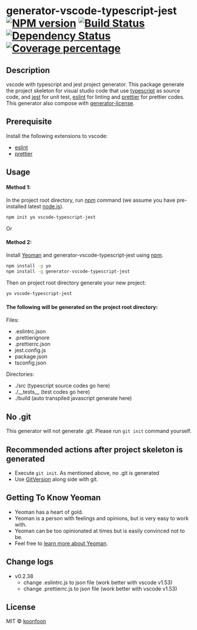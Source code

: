 # generator-vscode-typescript-jest [![NPM version][npm-image]][npm-url] [![Build Status][travis-image]][travis-url] [![Dependency Status][daviddm-image]][daviddm-url] [![Coverage percentage][coveralls-image]][coveralls-url]

## Description

vscode with typescript and jest project generator. This package generate the project skeleton for visual studio code that use [typescript](https://www.typescriptlang.org/) as source code, and [jest](https://jestjs.io/) for unit test, [eslint](https://marketplace.visualstudio.com/items?itemName=dbaeumer.vscode-eslint) for linting and [prettier](https://marketplace.visualstudio.com/items?itemName=esbenp.prettier-vscode) for prettier codes. This generator also compose with [generator-license](https://github.com/jozefizso/generator-license).

## Prerequisite

Install the following extensions to vscode:

- [eslint](https://marketplace.visualstudio.com/items?itemName=dbaeumer.vscode-eslint)
- [prettier](https://marketplace.visualstudio.com/items?itemName=esbenp.prettier-vscode)

## Usage

#### Method 1:

In the project root directory, run [npm](https://www.npmjs.com/) command (we assume you have pre-installed latest [node.js](https://nodejs.org/)).

```bash
npm init yo vscode-typescript-jest
```

Or

#### Method 2:

Install [Yeoman](http://yeoman.io) and generator-vscode-typescript-jest using [npm](https://www.npmjs.com/).

```bash
npm install -g yo
npm install -g generator-vscode-typescript-jest
```

Then on project root directory generate your new project:

```bash
yo vscode-typescript-jest
```

#### The following will be generated on the project root directory:

Files:

- .eslintrc.json
- .prettierignore
- .prettierrc.json
- jest.config.js
- package.json
- tsconfig.json

Directories:

- ./src (typescript source codes go here)
- ./\_\_tests\_\_ (test codes go here)
- ./build (auto transpiled javascript generate here)

## No .git

This generator will not generate .git. Please run `git init` command yourself.

## Recommended actions after project skeleton is generated

- Execute `git init`. As mentioned above, no .git is generated
- Use [GitVersion](https://gitversion.net/docs/why) along side with git.

## Getting To Know Yeoman

- Yeoman has a heart of gold.
- Yeoman is a person with feelings and opinions, but is very easy to work with.
- Yeoman can be too opinionated at times but is easily convinced not to be.
- Feel free to [learn more about Yeoman](http://yeoman.io/).

## Change logs

- v0.2.38
  - change .eslintrc.js to json file (work better with vscode v1.53)
  - change .prettierrc.js to json file (work better with vscode v1.53)

## License

MIT © [koonfoon]()

[npm-image]: https://badge.fury.io/js/generator-vscode-typescript-jest.svg
[npm-url]: https://npmjs.org/package/generator-vscode-typescript-jest
[travis-image]: https://travis-ci.com/koonfoon/generator-vscode-typescript-jest.svg?token=yJgkyS3HsipTuKYxttC9&branch=develop
[travis-url]: https://travis-ci.com/koonfoon/generator-vscode-typescript-jest
[daviddm-image]: https://david-dm.org/koonfoon/generator-vscode-typescript-jest.svg?theme=shields.io
[daviddm-url]: https://david-dm.org/koonfoon/generator-vscode-typescript-jest
[coveralls-image]: https://coveralls.io/repos/github/koonfoon/generator-vscode-typescript-jest/badge.svg?branch=master
[coveralls-url]: https://coveralls.io/r/koonfoon/generator-vscode-typescript-jest
